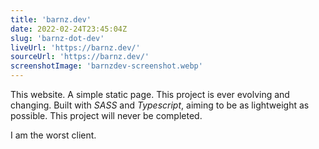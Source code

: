 ```yaml
---
title: 'barnz.dev'
date: 2022-02-24T23:45:04Z
slug: 'barnz-dot-dev'
liveUrl: 'https://barnz.dev/'
sourceUrl: 'https://barnz.dev/'
screenshotImage: 'barnzdev-screenshot.webp'
---
```


This website. A simple static page. This project is ever evolving and changing. Built with _SASS_ and _Typescript_, aiming to be as lightweight as possible. This project will never be completed.

I am the worst client.

<!--more-->
